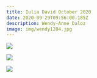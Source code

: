 ```yaml
---
title: Iulia David October 2020
date: 2020-09-29T09:56:00.185Z
description: Wendy-Anne Daloz
image: img/wendy1284.jpg
---
```



![](img/wendy1291.jpg)

![](img/wendy1325.jpg)

![](img/wendy1407.jpg)